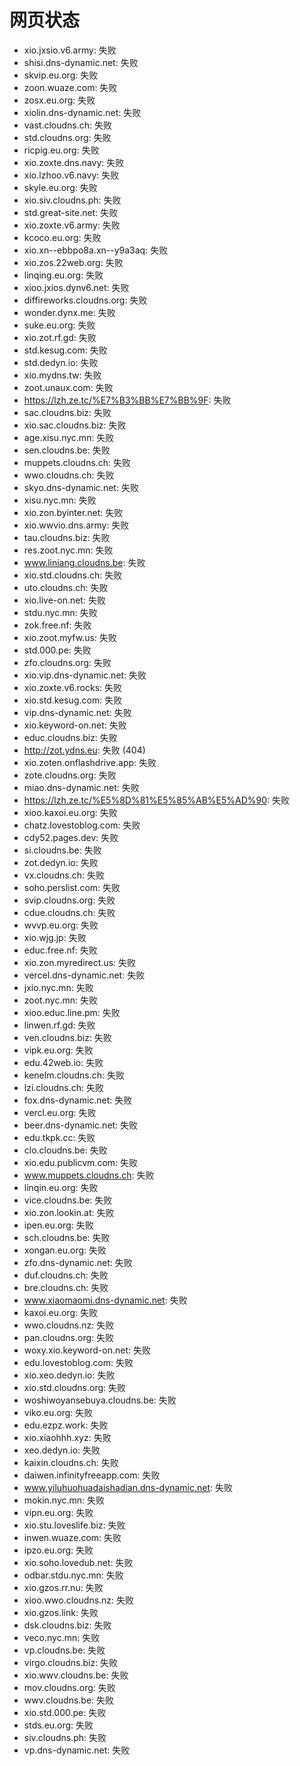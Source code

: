 # 网页状态
- xio.jxsio.v6.army: 失败
- shisi.dns-dynamic.net: 失败
- skvip.eu.org: 失败
- zoon.wuaze.com: 失败
- zosx.eu.org: 失败
- xiolin.dns-dynamic.net: 失败
- vast.cloudns.ch: 失败
- std.cloudns.org: 失败
- ricpig.eu.org: 失败
- xio.zoxte.dns.navy: 失败
- xio.lzhoo.v6.navy: 失败
- skyle.eu.org: 失败
- xio.siv.cloudns.ph: 失败
- std.great-site.net: 失败
- xio.zoxte.v6.army: 失败
- kcoco.eu.org: 失败
- xio.xn--ebbpo8a.xn--y9a3aq: 失败
- xio.zos.22web.org: 失败
- linqing.eu.org: 失败
- xioo.jxios.dynv6.net: 失败
- diffireworks.cloudns.org: 失败
- wonder.dynx.me: 失败
- suke.eu.org: 失败
- xio.zot.rf.gd: 失败
- std.kesug.com: 失败
- std.dedyn.io: 失败
- xio.mydns.tw: 失败
- zoot.unaux.com: 失败
- https://lzh.ze.tc/%E7%B3%BB%E7%BB%9F: 失败
- sac.cloudns.biz: 失败
- xio.sac.cloudns.biz: 失败
- age.xisu.nyc.mn: 失败
- sen.cloudns.be: 失败
- muppets.cloudns.ch: 失败
- wwo.cloudns.ch: 失败
- skyo.dns-dynamic.net: 失败
- xisu.nyc.mn: 失败
- xio.zon.byinter.net: 失败
- xio.wwvio.dns.army: 失败
- tau.cloudns.biz: 失败
- res.zoot.nyc.mn: 失败
- www.liniang.cloudns.be: 失败
- xio.std.cloudns.ch: 失败
- uto.cloudns.ch: 失败
- xio.live-on.net: 失败
- stdu.nyc.mn: 失败
- zok.free.nf: 失败
- xio.zoot.myfw.us: 失败
- std.000.pe: 失败
- zfo.cloudns.org: 失败
- xio.vip.dns-dynamic.net: 失败
- xio.zoxte.v6.rocks: 失败
- xio.std.kesug.com: 失败
- vip.dns-dynamic.net: 失败
- xio.keyword-on.net: 失败
- educ.cloudns.biz: 失败
- http://zot.ydns.eu: 失败 (404)
- xio.zoten.onflashdrive.app: 失败
- zote.cloudns.org: 失败
- miao.dns-dynamic.net: 失败
- https://lzh.ze.tc/%E5%8D%81%E5%85%AB%E5%AD%90: 失败
- xioo.kaxoi.eu.org: 失败
- chatz.lovestoblog.com: 失败
- cdy52.pages.dev: 失败
- si.cloudns.be: 失败
- zot.dedyn.io: 失败
- vx.cloudns.ch: 失败
- soho.perslist.com: 失败
- svip.cloudns.org: 失败
- cdue.cloudns.ch: 失败
- wvvp.eu.org: 失败
- xio.wjg.jp: 失败
- educ.free.nf: 失败
- xio.zon.myredirect.us: 失败
- vercel.dns-dynamic.net: 失败
- jxio.nyc.mn: 失败
- zoot.nyc.mn: 失败
- xioo.educ.line.pm: 失败
- linwen.rf.gd: 失败
- ven.cloudns.biz: 失败
- vipk.eu.org: 失败
- edu.42web.io: 失败
- kenelm.cloudns.ch: 失败
- lzi.cloudns.ch: 失败
- fox.dns-dynamic.net: 失败
- vercl.eu.org: 失败
- beer.dns-dynamic.net: 失败
- edu.tkpk.cc: 失败
- clo.cloudns.be: 失败
- xio.edu.publicvm.com: 失败
- www.muppets.cloudns.ch: 失败
- linqin.eu.org: 失败
- vice.cloudns.be: 失败
- xio.zon.lookin.at: 失败
- ipen.eu.org: 失败
- sch.cloudns.be: 失败
- xongan.eu.org: 失败
- zfo.dns-dynamic.net: 失败
- duf.cloudns.ch: 失败
- bre.cloudns.ch: 失败
- www.xiaomaomi.dns-dynamic.net: 失败
- kaxoi.eu.org: 失败
- wwo.cloudns.nz: 失败
- pan.cloudns.org: 失败
- woxy.xio.keyword-on.net: 失败
- edu.lovestoblog.com: 失败
- xio.xeo.dedyn.io: 失败
- xio.std.cloudns.org: 失败
- woshiwoyansebuya.cloudns.be: 失败
- viko.eu.org: 失败
- edu.ezpz.work: 失败
- xio.xiaohhh.xyz: 失败
- xeo.dedyn.io: 失败
- kaixin.cloudns.ch: 失败
- daiwen.infinityfreeapp.com: 失败
- www.yiluhuohuadaishadian.dns-dynamic.net: 失败
- mokin.nyc.mn: 失败
- vipn.eu.org: 失败
- xio.stu.loveslife.biz: 失败
- inwen.wuaze.com: 失败
- ipzo.eu.org: 失败
- xio.soho.lovedub.net: 失败
- odbar.stdu.nyc.mn: 失败
- xio.gzos.rr.nu: 失败
- xioo.wwo.cloudns.nz: 失败
- xio.gzos.link: 失败
- dsk.cloudns.biz: 失败
- veco.nyc.mn: 失败
- vp.cloudns.be: 失败
- virgo.cloudns.biz: 失败
- xio.wwv.cloudns.be: 失败
- mov.cloudns.org: 失败
- wwv.cloudns.be: 失败
- xio.std.000.pe: 失败
- stds.eu.org: 失败
- siv.cloudns.ph: 失败
- vp.dns-dynamic.net: 失败
